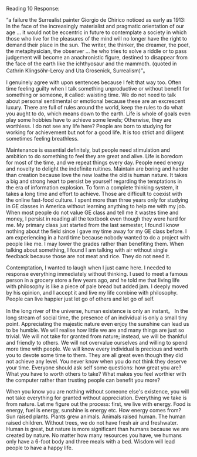 Reading 10 Response: 

“a failure the Surrealist painter Giorgio de Chirico noticed as early as 1913:
In the face of the increasingly materialist and pragmatic orientation of our age … it would not be eccentric in future to 
contemplate a society in which those who live for the pleasures of the mind will no longer have the right to demand their 
place in the sun. The writer, the thinker, the dreamer, the poet, the metaphysician, the observer … he who tries to solve 
a riddle or to pass judgement will become an anachronistic figure, destined to disappear from the face of the earth like 
the ichthyosaur and the mammoth. (quoted in Cathrin Klingsöhr-Leroy and Uta Grosenick, Surrealism)”。

I genuinely agree with upon sentences because I felt that way too. Often time feeling guilty when I talk something unproductive
or without benefit for something or someone, it called: waisting time. We do not need to talk about personal sentimental or
emotional because these are an excrescent luxury. There are full of rules around the world, keep the rules to do what you aught to do, which means down to the earth. Life is whole of goals even play some hobbies have to achieve some levels; 
Otherwise, they are worthless. I do not see any life here? People are born to studying for working for achievement but not for a good life. It is too strict and diligent sometimes feeling breathless. 

Maintenance is essential definitely, but people need stimulation and ambition to do something to feel they are great and alive. Life is boredom for most of the time, and we repeat things every day. People need energy and novelty to delight the indefinite ruitines. Maintain are boring and harder than creation because love the new loathe the old is human nature. It takes a big and strong heart to persist be yourself regarding the temptations in the era of information explosion. To form a complete
thinking system, it takes a long time and effort to achieve. Those are difficult to coexist with the online fast-food culture.
I spent more than three years only for studying in GE classes in America without learning anything to help me with my job. 
When most people do not value GE class and tell me it wastes time and money, I persist in reading all the textbook even though
they were hard for me. My primary class just started from the last semester, I found I know nothing about the field since I gave my time away for my GE class before. I am experiencing in a hard time because nobody wanted to do a project with people like me. I may lower the grades rather than benefiting them. When talking about something, I found I am talking with air without single
feedback because those are not meat and rice. They do not need it. 

Contemptation, I wanted to laugh when I just came here. I needed to response everything immediately without thinking. I used to
meet a famous person in a grocery store a few years ago, and he told me that living life with philosophy is like a piece of pale bread but added jam. I deeply moved by his opinion, and I accept it and live my life combine with philosophy. People can live happier just let go of others and let go of self. 

In the long river of the universe, human existence is only an instant。 In the long stream of social time, the presence of an individual is only a small tiny point. Appreciating the majestic nature even enjoy the sunshine can lead us to be humble. We
will realise how little we are and many things are just so trivial. We will not take for granted from nature; instead, we will
be thankful and friendly to others. We will not overvalue ourselves and willing to spend more time with people. We will know every individual is precious and worth you to devote some time to them. They are all great even though they did not achieve any level. You never know when you do not think they deserve your time. Everyone should ask self some questions: how great you are? What you have to worth others to take? What makes you feel worthier with the computer rather than trusting people can benefit you more?

When you know you are nothing without someone else's existence, you will not take everything for granted without appreciation.
Everything we take is from nature. Let me figure out the process: first, we live with energy. Food is energy, fuel is energy,
sunshine is energy etc. How energy comes from?  Sun raised plants. Plants grew animals. Animals raised human. The human raised children. Without trees, we do not have fresh air and freshwater. Human is great, but nature is more significant than humans because
we are created by nature. No matter how many resources you have, we humans only have a 6-foot body and three meals with a bed.
Wisdom will lead people to have a happy life. 


